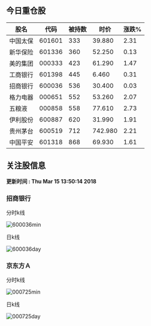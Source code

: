 
## 今日重仓股 

|股名|代码|被持数|时价|涨跌%|
|---|---|---|---|---|
|中国太保|601601|333|39.880|2.31|
|新华保险|601336|360|52.250|0.13|
|美的集团|000333|423|61.290|1.47|
|工商银行|601398|445|6.460|0.31|
|招商银行|600036|536|30.400|0.03|
|格力电器|000651|552|53.260|2.07|
|五粮液|000858|558|77.610|2.73|
|伊利股份|600887|620|31.990|1.91|
|贵州茅台|600519|712|742.980|2.21|
|中国平安|601318|868|69.930|1.61|

## 关注股信息
**更新时间 : Thu Mar 15 13:50:14 2018**
### 招商银行 
分时k线

![600036min](http://image.sinajs.cn/newchart/min/n/sh600036.gif)

日k线

![600036day](http://image.sinajs.cn/newchart/daily/n/sh600036.gif)

### 京东方Ａ 
分时k线

![000725min](http://image.sinajs.cn/newchart/min/n/sz000725.gif)

日k线

![000725day](http://image.sinajs.cn/newchart/daily/n/sz000725.gif)

